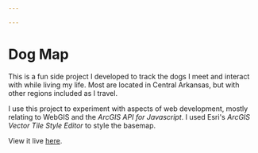 ```yaml
---

---
```


# Dog Map
This is a fun side project I developed to track the dogs I meet and interact with while living my life. Most are located in Central Arkansas, but with other regions included as I travel.

I use this project to experiment with aspects of web development, mostly relating to WebGIS and the *ArcGIS API for Javascript*. I used Esri's *ArcGIS Vector Tile Style Editor* to style the basemap.  



View it live [here](https://dogwoodgeo.github.io/dogs/).







### 

```

```




